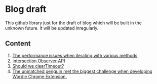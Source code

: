 # Blog draft
This github library just for the draft of blog which will be built in the unknown future. It will be updated inregularly. 

## Content
1. [The performance issues when iterating with various methods](IteratePerformance/IteratePerformance.md)
2. [Intersection Observer API](/BOM/WebObserverAPI/IntersectionObserverAPI.md)
3. [Should we clearTimeout?](/BOM/Timer/ShouldWeClearTimeout.md)
4. [The unmatched penguin met the biggest challenge when developing Wordle Chrome Extension.](/Project/WordleExtension/WordleChromeExtension.md)
